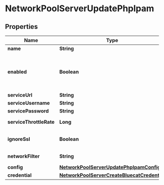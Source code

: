 

# NetworkPoolServerUpdatePhpIpam

## Properties

Name | Type | Description | Notes
------------ | ------------- | ------------- | -------------
**name** | **String** | Name |  [optional]
**enabled** | **Boolean** | Can be used to enable / disable the network pool server. |  [optional]
**serviceUrl** | **String** | URL |  [optional]
**serviceUsername** | **String** | Username |  [optional]
**servicePassword** | **String** | Password |  [optional]
**serviceThrottleRate** | **Long** | Throttle Rate |  [optional]
**ignoreSsl** | **Boolean** | Disable SSL SNI Verification |  [optional]
**networkFilter** | **String** | Network Filter |  [optional]
**config** | [**NetworkPoolServerUpdatePhpIpamConfig**](NetworkPoolServerUpdatePhpIpamConfig.md) |  |  [optional]
**credential** | [**NetworkPoolServerCreateBluecatCredential**](NetworkPoolServerCreateBluecatCredential.md) |  |  [optional]



